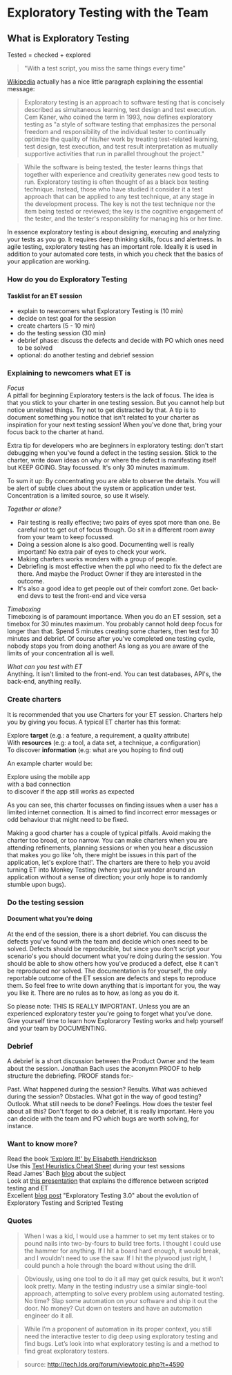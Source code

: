 
# Exploratory Testing with the Team 

## What is Exploratory Testing
Tested = checked + explored

> "With a test script, you miss the same things every time"

[Wikipedia](http://en.wikipedia.org/wiki/Exploratory_testing) actually has a nice little paragraph explaining the essential message:

> Exploratory testing is an approach to software testing that is concisely described as simultaneous learning, test design and test execution. Cem Kaner, who coined the term in 1993, now defines exploratory testing as "a style of software testing that emphasizes the personal freedom and responsibility of the individual tester to continually optimize the quality of his/her work by treating test-related learning, test design, test execution, and test result interpretation as mutually supportive activities that run in parallel throughout the project."

> While the software is being tested, the tester learns things that together with experience and creativity generates new good tests to run. Exploratory testing is often thought of as a black box testing technique. Instead, those who have studied it consider it a test approach that can be applied to any test technique, at any stage in the development process. The key is not the test technique nor the item being tested or reviewed; the key is the cognitive engagement of the tester, and the tester's responsibility for managing his or her time.

In essence exploratory testing is about designing, executing and analyzing your tests as you go. It requires deep thinking skills, focus and alertness. In agile testing, exploratory testing has an important role. Ideally it is used in addition to your automated core tests, in which you check that the basics of your application are working.  

### How do you do Exploratory Testing 
#### Tasklist for an ET session
* explain to newcomers what Exploratory Testing is (10 min) 
* decide on test goal for the session
* create charters (5 - 10 min) 
* do the testing session (30 min) 
* debrief phase: discuss the defects and decide with PO which ones need to be solved 
* optional: do another testing and debrief session

### Explaining to newcomers what ET is
*Focus*  
A pitfall for beginning Exploratory testers is the lack of focus. The idea is that you stick to your charter in one testing session. But you cannot help but notice unrelated things. Try not to get distracted by that. A tip is to document something you notice that isn't related to your charter as inspiration for your next testing session! When you've done that, bring your focus back to the charter at hand. 

Extra tip for developers who are beginners in exploratory testing: don't start debugging when you've found a defect in the testing session. Stick to the charter, write down ideas on why or where the defect is manifesting itself but KEEP GOING. Stay focussed. It's only 30 minutes maximum.

To sum it up: By concentrating you are able to observe the details. You will be alert of subtle clues about the system or application under test. Concentration is a limited source, so use it wisely.

*Together or alone?*  
* Pair testing is really effective; two pairs of eyes spot more than one. Be careful not to get out of focus though. Go sit in a different room away from your team to keep focussed.
* Doing a session alone is also good. Documenting well is really important! No extra pair of eyes to check your work.
* Making charters works wonders with a group of people.
* Debriefing is most effective when the ppl who need to fix the defect are there. And maybe the Product Owner if they are interested in the outcome.
* It's also a good idea to get people out of their comfort zone. Get back-end devs to test the front-end and vice versa

*Timeboxing*  
Timeboxing is of paramount importance. When you do an ET session, set a timebox for 30 minutes maximum. You probably cannot hold deep focus for longer than that. Spend 5 minutes creating some charters, then test for 30 minutes and debrief. Of course after you've completed one testing cycle, nobody stops you from doing another! As long as you are aware of the limits of your concentration all is well. 

*What can you test with ET*  
Anything. It isn't limited to the front-end. You can test databases, API's, the back-end, anything really.

### Create charters
It is recommended that you use Charters for your ET session. Charters help you by giving you focus. A typical ET charter has this format:

Explore **target** (e.g.: a feature, a requirement, a quality attribute)   
With **resources** (e.g: a tool, a data set, a technique, a configuration)    
To discover **information** (e.g: what are you hoping to find out)  


An example charter would be:

Explore using the mobile app  
with a bad connection  
to discover if the app still works as expected

 
As you can see, this charter focusses on finding issues when a user has a limited internet connection. It is aimed to find incorrect error messages or odd behaviour that might need to be fixed. 

Making a good charter has a couple of typical pitfalls. Avoid making the charter too broad, or too narrow. You can make charters when you are attending refinements, planning sessions or when you hear a discussion that makes you go like 'oh, there might be issues in this part of the application, let's explore that!'. The charters are there to help you avoid turning ET into Monkey Testing (where you just wander around an application without a sense of direction; your only hope is to randomly stumble upon bugs).

### Do the testing session
#### Document what you're doing
At the end of the session, there is a short debrief. You can discuss the defects you've found with the team and decide which ones need to be solved. Defects should be reproducible, but since you don't script your scenario's you should document what you're doing during the session. You should be able to show others how you've produced a defect, else it can't be reproduced nor solved. The documentation is for yourself, the only reportable outcome of the ET session are defects and steps to reproduce them. So feel free to write down anything that is important for you, the way you like it. There are no rules as to how, as long as you do it.

So please note: THIS IS REALLY IMPORTANT. Unless you are an experienced exploratory tester you're going to forget what you've done. Give yourself time to learn how Explorarory Testing works and help yourself and your team by DOCUMENTING.  

### Debrief
A debrief is a short discussion between the Product Owner and the team about the session. Jonathan Bach uses the aconymn PROOF to help structure the debriefing. PROOF stands for:-

Past. What happened during the session?
Results. What was achieved during the session?
Obstacles. What got in the way of good testing?
Outlook. What still needs to be done?
Feelings. How does the tester feel about all this?
Don't forget to do a debrief, it is really important. Here you can decide with the team and PO which bugs are worth solving, for instance.

### Want to know more?
Read the book ['Explore It!' by Elisabeth Hendrickson](https://www.amazon.com/Explore-It-Increase-Confidence-Exploratory/dp/1937785025)  
Use this [Test Heuristics Cheat Sheet](http://testobsessed.com/wp-content/uploads/2011/04/testheuristicscheatsheetv1.pdf) during your test sessions  
Read James' Bach [blog](http://www.satisfice.com/articles/what_is_et.shtml) about the subject  
Look at [this presentation](http://www.kaner.com/pdfs/QAIExploring.pdf) that explains the difference between scripted testing and ET  
Excellent [blog post](http://www.satisfice.com/blog/archives/1509) "Exploratory Testing 3.0" about the evolution of Exploratory Testing and Scripted Testing
 

### Quotes
> When I was a kid, I would use a hammer to set my tent stakes or to pound nails into two-by-fours to build tree forts. I thought I could use the hammer for anything. If I hit a board hard enough, it would break, and I wouldn’t need to use the saw. If I hit the plywood just right, I could punch a hole through the board without using the drill.

> Obviously, using one tool to do it all may get quick results, but it won’t look pretty. Many in the testing industry use a similar single-tool approach, attempting to solve every problem using automated testing. No time? Slap some automation on your software and ship it out the door. No money? Cut down on testers and have an automation engineer do it all.

>While I’m a proponent of automation in its proper context, you still need the interactive tester to dig deep using exploratory testing and find bugs. Let’s look into what exploratory testing is and a method to find great exploratory testers.

>source: http://tech.lds.org/forum/viewtopic.php?t=4590
